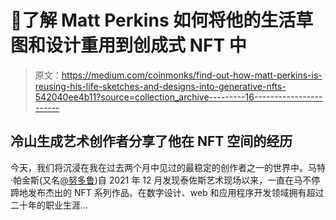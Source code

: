 # 🌄了解 Matt Perkins 如何将他的生活草图和设计重用到创成式 NFT 中

> 原文：<https://medium.com/coinmonks/find-out-how-matt-perkins-is-reusing-his-life-sketches-and-designs-into-generative-nfts-542040ee4b11?source=collection_archive---------16----------------------->

## 冷山生成艺术创作者分享了他在 NFT 空间的经历

今天，我们将沉浸在我在过去两个月中见过的最稳定的创作者之一的世界中。马特·帕金斯(又名[@努多鲁](https://twitter.com/nudoru))自 2021 年 12 月发现泰佐斯艺术现场以来，一直在马不停蹄地发布杰出的 NFT 系列作品。在数字设计、web 和应用程序开发领域拥有超过二十年的职业生涯…